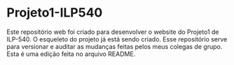 # Projeto1-ILP540
Este repositório web foi criado para desenvolver o website do Projeto1 de ILP-540. 
O esqueleto do projeto já está sendo criado. Esse repositório serve para versionar e auditar as mudanças feitas pelos meus colegas de grupo.
Esta é uma edição feita no arquivo README.
